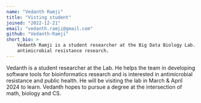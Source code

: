 ```yaml
---
name: "Vedanth Ramji"
title: "Visting student"
joined: "2022-12-21"
email: "vedanth.ramji@gmail.com"
github: "Vedanth-Ramji"
short_bio: >
    Vedanth Ramji is a student researcher at the Big Data Biology Lab. He has a background in bioinformatics and is interested in
    antimicrobial resistance research.
---
```


Vedanth is a student researcher at the Lab. He helps the team in developing software tools for bioinformatics research and is interested in antimicrobial resistance and public health. He will be visiting the lab in March & April 2024 to learn. Vedanth hopes to pursue a degree at the intersection of math, biology and CS. 

